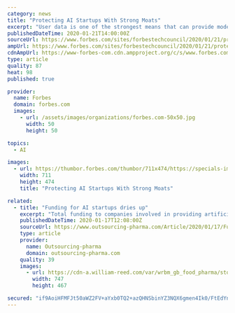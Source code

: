```yaml
---
category: news
title: "Protecting AI Startups With Strong Moats"
excerpt: "User data is one of the strongest means that can provide modern digital businesses with a lasting competitive advantage."
publishedDateTime: 2020-01-21T14:00:00Z
sourceUrl: https://www.forbes.com/sites/forbestechcouncil/2020/01/21/protecting-ai-startups-with-strong-moats/
ampUrl: https://www.forbes.com/sites/forbestechcouncil/2020/01/21/protecting-ai-startups-with-strong-moats/amp/
cdnAmpUrl: https://www-forbes-com.cdn.ampproject.org/c/s/www.forbes.com/sites/forbestechcouncil/2020/01/21/protecting-ai-startups-with-strong-moats/amp/
type: article
quality: 87
heat: 98
published: true

provider:
  name: Forbes
  domain: forbes.com
  images:
    - url: /assets/images/organizations/forbes.com-50x50.jpg
      width: 50
      height: 50

topics:
  - AI

images:
  - url: https://thumbor.forbes.com/thumbor/711x474/https://specials-images.forbesimg.com/dam/imageserve/1056983494/960x0.jpg?fit=scale
    width: 711
    height: 474
    title: "Protecting AI Startups With Strong Moats"

related:
  - title: "Funding for AI startups dries up"
    excerpt: "Total funding to companies involved in providing artificial intelligence (AI) services to the pharmaceutical industry was down by 23% from 2018 to 2019, according to research by Signify Research . In 2018, venture capital funding to the sector totaled $1.7bn (€1.5bn) but this fell to approximately $1.3bn in 2019. At the same time ..."
    publishedDateTime: 2020-01-17T12:08:00Z
    sourceUrl: https://www.outsourcing-pharma.com/Article/2020/01/17/Funding-for-AI-startups-dries-up
    type: article
    provider:
      name: Outsourcing-pharma
      domain: outsourcing-pharma.com
    quality: 39
    images:
      - url: https://cdn-a.william-reed.com/var/wrbm_gb_food_pharma/storage/images/publications/pharmaceutical-science/outsourcing-pharma.com/headlines/clinical-development/funding-for-ai-startups-dries-up/10558357-1-eng-GB/Funding-for-AI-startups-dries-up.jpg
        width: 747
        height: 467

secured: "if9AoiHFMFJt50aWZ2FV+aYxb0TQ2+azQHNSbinYZ3NQX6gmen4Ik0/FtEdYni2LGqOiSXroGWmBD3Kyhwr5myhKELuvx/qDAgOIJWmXt32hM9LJ00EoEfDCJU3f8IRHO+AjRvRqILiZOBWI8EkvCGtJPjvWYJZ/zB5nCv2AiTTHSwVzrB6A3cAvjtz1fL0rBfBLKwsfXD0YimxVMOOfDKlv6jlSFaU4DDc2/QQgDhuJcYv2sl1FViHvHMMyVA4qHlMrWuH9khBdWV6LeSNFcEhhCkLryv8eWXl89EPE7u03daKn2J2/89IFpgSeitI9flrvM+B5tondHwaZ+V4qP6QBcSzi7e/WCtD8NNkaQL2DHYJIt/zO/8bXniNtdZmBEHBTJ+2+XkcsUt+gJzkFjRkTH4fB/sZNT5wMPwDKoGPlMC/JPLM2k3FQ4Urysq+/Jx8s+xpiKnzvHES0U2WoPg==;dnih79YvRb38wzKzyir8Yw=="
---
```


